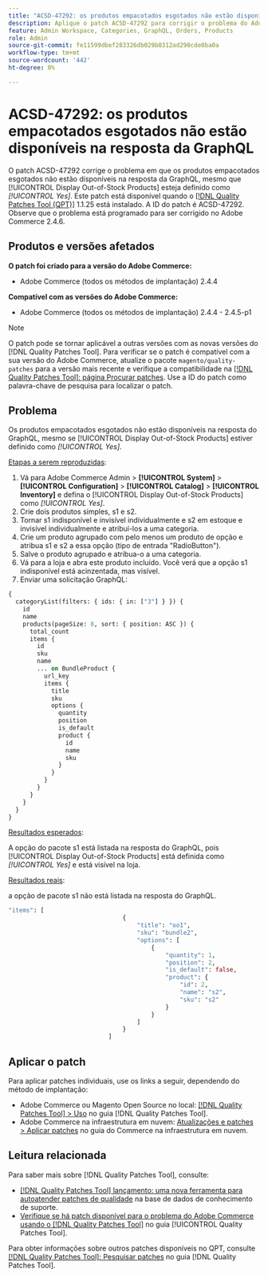 ```yaml
---
title: "ACSD-47292: os produtos empacotados esgotados não estão disponíveis na resposta da GraphQL"
description: Aplique o patch ACSD-47292 para corrigir o problema do Adobe Commerce em que os produtos empacotados indisponíveis não estão disponíveis na resposta do GraphQL, mesmo se "mostrar produtos indisponíveis" estiver definido como Sim.
feature: Admin Workspace, Categories, GraphQL, Orders, Products
role: Admin
source-git-commit: fe11599dbef283326db029b0312ad290cde0ba0a
workflow-type: tm+mt
source-wordcount: '442'
ht-degree: 0%

---
```


# ACSD-47292: os produtos empacotados esgotados não estão disponíveis na resposta da GraphQL

O patch ACSD-47292 corrige o problema em que os produtos empacotados esgotados não estão disponíveis na resposta da GraphQL, mesmo que [!UICONTROL Display Out-of-Stock Products] esteja definido como *[!UICONTROL Yes]*. Este patch está disponível quando o [[!DNL Quality Patches Tool (QPT)]](https://experienceleague.adobe.com/en/docs/commerce-knowledge-base/kb/announcements/commerce-announcements/magento-quality-patches-released-new-tool-to-self-serve-quality-patches) 1.1.25 está instalado. A ID do patch é ACSD-47292. Observe que o problema está programado para ser corrigido no Adobe Commerce 2.4.6.

## Produtos e versões afetados

**O patch foi criado para a versão do Adobe Commerce:**

* Adobe Commerce (todos os métodos de implantação) 2.4.4

**Compatível com as versões do Adobe Commerce:**

* Adobe Commerce (todos os métodos de implantação) 2.4.4 - 2.4.5-p1

>[!NOTE]
>
>O patch pode se tornar aplicável a outras versões com as novas versões do [!DNL Quality Patches Tool]. Para verificar se o patch é compatível com a sua versão do Adobe Commerce, atualize o pacote `magento/quality-patches` para a versão mais recente e verifique a compatibilidade na [[!DNL Quality Patches Tool]: página Procurar patches](https://experienceleague.adobe.com/tools/commerce-quality-patches/index.html). Use a ID do patch como palavra-chave de pesquisa para localizar o patch.

## Problema

Os produtos empacotados esgotados não estão disponíveis na resposta do GraphQL, mesmo se [!UICONTROL Display Out-of-Stock Products] estiver definido como *[!UICONTROL Yes]*.

<u>Etapas a serem reproduzidas</u>:

1. Vá para Adobe Commerce Admin > **[!UICONTROL System]** > **[!UICONTROL Configuration]** > **[!UICONTROL Catalog]** > **[!UICONTROL Inventory]** e defina o [!UICONTROL Display Out-of-Stock Products] como *[!UICONTROL Yes]*.
1. Crie dois produtos simples, s1 e s2.
1. Tornar s1 indisponível e invisível individualmente e s2 em estoque e invisível individualmente e atribuí-los a uma categoria.
1. Crie um produto agrupado com pelo menos um produto de opção e atribua s1 e s2 a essa opção (tipo de entrada &quot;RadioButton&quot;).
1. Salve o produto agrupado e atribua-o a uma categoria.
1. Vá para a loja e abra este produto incluído. Você verá que a opção s1 indisponível está acinzentada, mas visível.
1. Enviar uma solicitação GraphQL:

```GraphQL
{
  categoryList(filters: { ids: { in: ["3"] } }) {
    id
    name
    products(pageSize: 8, sort: { position: ASC }) {
      total_count
      items {
        id
        sku
        name
        ... on BundleProduct {
          url_key
          items {
            title
            sku
            options {
              quantity
              position
              is_default
              product {
                id
                name
                sku
              }
            }
          }
        }
      }
    }
  }
}
```

<u>Resultados esperados</u>:

A opção do pacote s1 está listada na resposta do GraphQL, pois [!UICONTROL Display Out-of-Stock Products] está definida como *[!UICONTROL Yes]* e está visível na loja.

<u>Resultados reais</u>:

a opção de pacote s1 não está listada na resposta do GraphQL.

```GraphQL
"items": [
                                {
                                    "title": "oo1",
                                    "sku": "bundle2",
                                    "options": [
                                        {
                                            "quantity": 1,
                                            "position": 2,
                                            "is_default": false,
                                            "product": {
                                                "id": 2,
                                                "name": "s2",
                                                "sku": "s2"
                                            }
                                        }
                                    ]
                                }
                            ]
```

## Aplicar o patch

Para aplicar patches individuais, use os links a seguir, dependendo do método de implantação:

* Adobe Commerce ou Magento Open Source no local: [[!DNL Quality Patches Tool] > Uso](/help/tools/quality-patches-tool/usage.md) no guia [!DNL Quality Patches Tool].
* Adobe Commerce na infraestrutura em nuvem: [Atualizações e patches > Aplicar patches](https://experienceleague.adobe.com/docs/commerce-cloud-service/user-guide/develop/upgrade/apply-patches.html) no guia do Commerce na infraestrutura em nuvem.

## Leitura relacionada

Para saber mais sobre [!DNL Quality Patches Tool], consulte:

* [[!DNL Quality Patches Tool] lançamento: uma nova ferramenta para autoatender patches de qualidade](https://experienceleague.adobe.com/en/docs/commerce-knowledge-base/kb/announcements/commerce-announcements/magento-quality-patches-released-new-tool-to-self-serve-quality-patches) na base de dados de conhecimento de suporte.
* [Verifique se há patch disponível para o problema do Adobe Commerce usando o  [!DNL Quality Patches Tool]](/help/tools/quality-patches-tool/patches-available-in-qpt/check-patch-for-magento-issue-with-magento-quality-patches.md) no guia [!UICONTROL Quality Patches Tool].


Para obter informações sobre outros patches disponíveis no QPT, consulte [[!DNL Quality Patches Tool]: Pesquisar patches](https://experienceleague.adobe.com/tools/commerce-quality-patches/index.html) no guia [!DNL Quality Patches Tool].
